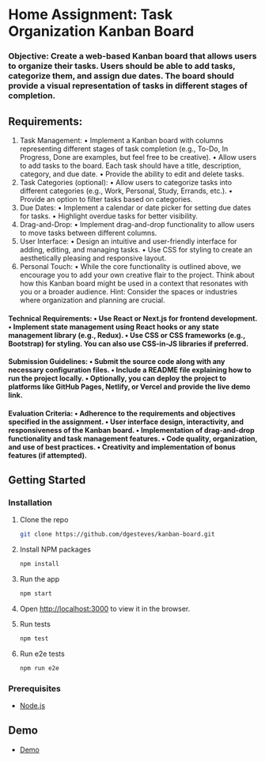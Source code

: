 # Home Assignment: Task Organization Kanban Board

### Objective: Create a web-based Kanban board that allows users to organize their tasks. Users should be able to add tasks, categorize them, and assign due dates. The board should provide a visual representation of tasks in different stages of completion.

## Requirements:

1. Task Management: • Implement a Kanban board with columns representing different stages of task completion (e.g., To-Do, In Progress, Done are examples, but feel free to be creative). • Allow users to add tasks to the board. Each task should have a title, description, category, and due date. • Provide the ability to edit and delete tasks.
2. Task Categories (optional): • Allow users to categorize tasks into different categories (e.g., Work, Personal, Study, Errands, etc.). • Provide an option to filter tasks based on categories.
3. Due Dates: • Implement a calendar or date picker for setting due dates for tasks. • Highlight overdue tasks for better visibility.
4. Drag-and-Drop: • Implement drag-and-drop functionality to allow users to move tasks between different columns.
5. User Interface: • Design an intuitive and user-friendly interface for adding, editing, and managing tasks. • Use CSS for styling to create an aesthetically pleasing and responsive layout.
6. Personal Touch: • While the core functionality is outlined above, we encourage you to add your own creative flair to the project. Think about how this Kanban board might be used in a context that resonates with you or a broader audience. Hint: Consider the spaces or industries where organization and planning are crucial.

#### Technical Requirements: • Use React or Next.js for frontend development. • Implement state management using React hooks or any state management library (e.g., Redux). • Use CSS or CSS frameworks (e.g., Bootstrap) for styling. You can also use CSS-in-JS libraries if preferred.

#### Submission Guidelines: • Submit the source code along with any necessary configuration files. • Include a README file explaining how to run the project locally. • Optionally, you can deploy the project to platforms like GitHub Pages, Netlify, or Vercel and provide the live demo link.

#### Evaluation Criteria: • Adherence to the requirements and objectives specified in the assignment. • User interface design, interactivity, and responsiveness of the Kanban board. • Implementation of drag-and-drop functionality and task management features. • Code quality, organization, and use of best practices. • Creativity and implementation of bonus features (if attempted).

## Getting Started

### Installation

1. Clone the repo
   ```sh
   git clone https://github.com/dgesteves/kanban-board.git
   ```
2. Install NPM packages
   ```sh
   npm install
   ```
3. Run the app
   ```sh
   npm start
   ```
4. Open [http://localhost:3000](http://localhost:3000) to view it in the browser.

5. Run tests
   ```sh
   npm test
   ```
6. Run e2e tests
   ```sh
   npm run e2e
   ```

### Prerequisites

- [Node.js](https://nodejs.org/en/download/)

## Demo

- [Demo](https://main.d1vo0v3io2mp56.amplifyapp.com/boards)

